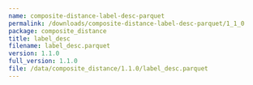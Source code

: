 ```yaml
---
name: composite-distance-label-desc-parquet
permalink: /downloads/composite-distance-label-desc-parquet/1_1_0
package: composite_distance
title: label_desc
filename: label_desc.parquet
version: 1.1.0
full_version: 1.1.0
file: /data/composite_distance/1.1.0/label_desc.parquet
---
```

